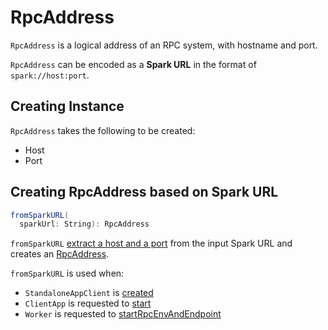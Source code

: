 # RpcAddress

`RpcAddress` is a logical address of an RPC system, with hostname and port.

`RpcAddress` can be encoded as a **Spark URL** in the format of `spark://host:port`.

## Creating Instance

`RpcAddress` takes the following to be created:

* <span id="host"> Host
* <span id="port"> Port

## <span id="fromSparkURL"> Creating RpcAddress based on Spark URL

```scala
fromSparkURL(
  sparkUrl: String): RpcAddress
```

`fromSparkURL` [extract a host and a port](../Utils.md#extractHostPortFromSparkUrl) from the input Spark URL and creates an [RpcAddress](#creating-instance).

`fromSparkURL` is used when:

* `StandaloneAppClient` is [created](StandaloneAppClient.md#masterRpcAddresses)
* `ClientApp` is requested to [start](ClientApp.md#start)
* `Worker` is requested to [startRpcEnvAndEndpoint](Worker.md#startRpcEnvAndEndpoint)
